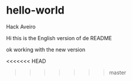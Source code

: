 # hello-world
Hack Aveiro

Hi this is the English version of de README

ok working with the new version


<<<<<<< HEAD


>>>>>>> master

